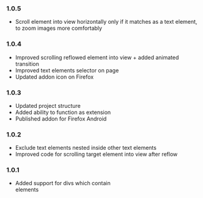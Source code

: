 ### 1.0.5
- Scroll element into view horizontally only if it matches as a text element, to zoom images more comfortably

### 1.0.4
- Improved scrolling reflowed element into view + added animated transition
- Improved text elements selector on page
- Updated addon icon on Firefox

### 1.0.3
- Updated project structure
- Added ability to function as extension
- Published addon for Firefox Android 

### 1.0.2
- Exclude text elements nested inside other text elements
- Improved code for scrolling target element into view after reflow

### 1.0.1
- Added support for divs which contain <br> elements